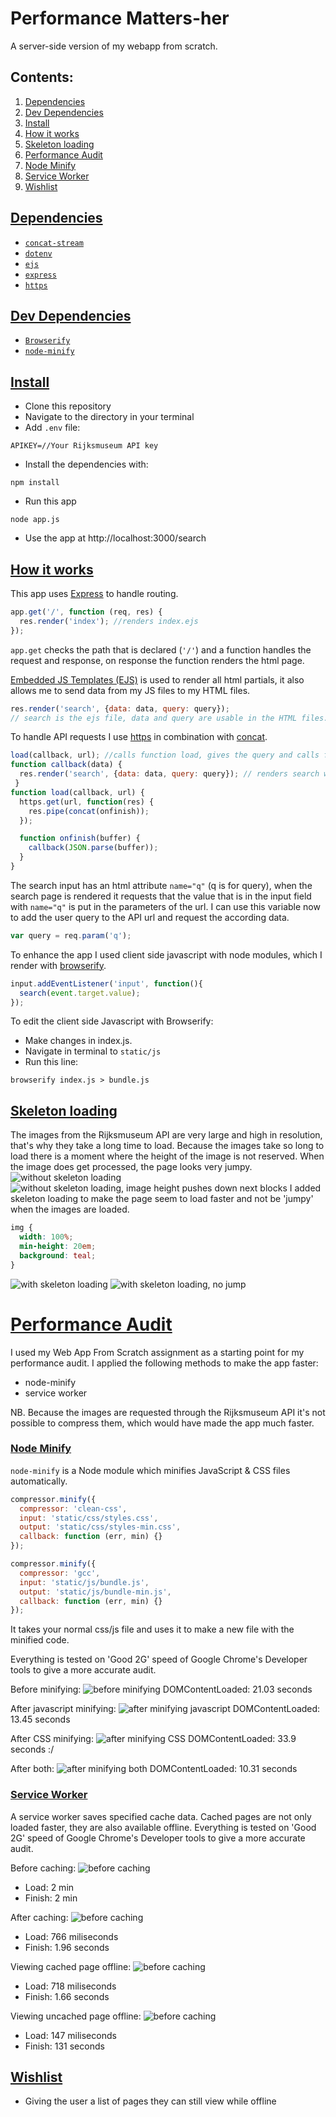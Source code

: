 # Performance Matters-her
A server-side version of my webapp from scratch.

## Contents:
1. [Dependencies](#dependencies)
2. [Dev Dependencies](#dev-dependencies)
3. [Install](#install)
4. [How it works](#how-it-works)
5. [Skeleton loading](#skeleton-loading)
6. [Performance Audit](#performance-audit)
7. [Node Minify](#node-minify)
8. [Service Worker](#service-worker)
9. [Wishlist](#wishlist)


## [Dependencies](#dependencies)
+ [`concat-stream`](https://www.npmjs.com/package/concat-stream)
+ [`dotenv`](https://www.npmjs.com/package/dotenv)
+ [`ejs`](https://www.npmjs.com/package/ejs)
+ [`express`](https://www.npmjs.com/package/express)
+ [`https`](https://www.npmjs.com/package/https)

## [Dev Dependencies](#dev-dependencies)
+ [`Browserify`](https://www.npmjs.com/package/browserify)
+ [`node-minify`](https://www.npmjs.com/package/node-minify)

## [Install](#install)
- Clone this repository
- Navigate to the directory in your terminal
- Add `.env` file:
```.env
APIKEY=//Your Rijksmuseum API key
```
- Install the dependencies with:
```
npm install
```
- Run this app 
```
node app.js
```
- Use the app at http://localhost:3000/search

## [How it works](#how-it-works)
This app uses [Express](https://www.npmjs.com/package/express) to handle routing. 
```javascript
app.get('/', function (req, res) {
  res.render('index'); //renders index.ejs
});
```
`app.get` checks the path that is declared (`'/'`) and a function handles the request and response, on response the function renders the html page.

[Embedded JS Templates (EJS)](https://www.npmjs.com/package/ejs) is used to render all html partials, it also allows me to send data from my JS files to my HTML files.
```javascript
res.render('search', {data: data, query: query});
// search is the ejs file, data and query are usable in the HTML files.
```

To handle API requests I use [https](https://www.npmjs.com/package/https) in combination with [concat](https://www.npmjs.com/package/concat-stream).
```javascript
load(callback, url); //calls function load, gives the query and calls function callback
function callback(data) {
  res.render('search', {data: data, query: query}); // renders search with an object, these properties are now accessible in index.ejs
 }
function load(callback, url) {
  https.get(url, function(res) {
    res.pipe(concat(onfinish));
  });

  function onfinish(buffer) {
    callback(JSON.parse(buffer));
  }
}
```

The search input has an html attribute `name="q"` (q is for query), when the search page is rendered it requests that the value that is in the input field with `name="q"` is put in the parameters of the url. I can use this variable now to add the user query to the API url and request the according data.
```javascript
var query = req.param('q');
```

To enhance the app I used client side javascript with node modules, which I render with [browserify](https://www.npmjs.com/package/browserify).
```javascript
input.addEventListener('input', function(){
  search(event.target.value);
});
```

To edit the client side Javascript with Browserify: 
- Make changes in index.js. 
- Navigate in terminal to `static/js`
- Run this line:
```
browserify index.js > bundle.js
```

## [Skeleton loading](#skeleton-loading)
The images from the Rijksmuseum API are very large and high in resolution, that's why they take a long time to load. Because the images take so long to load there is a moment where the height of the image is not reserved. When the image does get processed, the page looks very jumpy.
![without skeleton loading](/screenshots/noskeleton1.png) ![without skeleton loading, image height pushes down next blocks](/screenshots/noskeleton-jump.png) 
I added skeleton loading to make the page seem to load faster and not be 'jumpy' when the images are loaded.
```css
img {
  width: 100%;
  min-height: 20em;
  background: teal;
}
```
![with skeleton loading](/screenshots/withskeleton.png)
![with skeleton loading, no jump](/screenshots/nojumpskeleton.png)

# [Performance Audit](#performance-audit)
I used my Web App From Scratch assignment as a starting point for my performance audit. I applied the following methods to make the app faster:
- node-minify
- service worker

NB. Because the images are requested through the Rijksmuseum API it's not possible to compress them, which would have made the app much faster.

### [Node Minify](#node-minify)
`node-minify` is a Node module which minifies JavaScript & CSS files automatically.
```javascript
compressor.minify({
  compressor: 'clean-css',
  input: 'static/css/styles.css',
  output: 'static/css/styles-min.css',
  callback: function (err, min) {}
});

compressor.minify({
  compressor: 'gcc',
  input: 'static/js/bundle.js',
  output: 'static/js/bundle-min.js',
  callback: function (err, min) {}
});
```
It takes your normal css/js file and uses it to make a new file with the minified code.

Everything is tested on 'Good 2G' speed of Google Chrome's Developer tools to give a more accurate audit.

Before minifying:
![before minifying](/screenshots/nominify.png)
DOMContentLoaded: 21.03 seconds

After javascript minifying:
![after minifying javascript](/screenshots/minifyjs.png)
DOMContentLoaded: 13.45 seconds

After CSS minifying:
![after minifying CSS](/screenshots/minifycss.png)
DOMContentLoaded: 33.9 seconds :/

After both:
![after minifying both](/screenshots/afterminifying.png)
DOMContentLoaded: 10.31 seconds

### [Service Worker](#service-worker)
A service worker saves specified cache data. Cached pages are not only loaded faster, they are also available offline.
Everything is tested on 'Good 2G' speed of Google Chrome's Developer tools to give a more accurate audit.

Before caching:
![before caching](/screenshots/normalloadsw.png)
- Load: 2 min
- Finish: 2 min

After caching: 
![before caching](/screenshots/aftercachingsw.png)
- Load: 766 miliseconds
- Finish: 1.96 seconds

Viewing cached page offline:
![before caching](/screenshots/offlinecachedpagesw.png)
- Load: 718 miliseconds
- Finish: 1.66 seconds

Viewing uncached page offline: 
![before caching](/screenshots/offlineversionsw.png)
- Load: 147 miliseconds
- Finish: 131 seconds

## [Wishlist](#wishlist)
+ Giving the user a list of pages they can still view while offline
